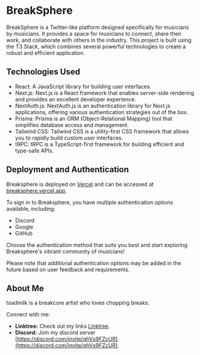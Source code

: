# BreakSphere

BreakSphere is a Twitter-like platform designed specifically for musicians by musicians. It provides a space for musicians to connect, share their work, and collaborate with others in the industry. This project is built using the T3 Stack, which combines several powerful technologies to create a robust and efficient application.

## Technologies Used

- React: A JavaScript library for building user interfaces.
- Next.js: Next.js is a React framework that enables server-side rendering and provides an excellent developer experience.
- NextAuth.js: NextAuth.js is an authentication library for Next.js applications, offering various authentication strategies out of the box.
- Prisma: Prisma is an ORM (Object-Relational Mapping) tool that simplifies database access and management.
- Tailwind CSS: Tailwind CSS is a utility-first CSS framework that allows you to rapidly build custom user interfaces.
- tRPC: tRPC is a TypeScript-first framework for building efficient and type-safe APIs.

## Deployment and Authentication

Breaksphere is deployed on [Vercel](https://vercel.com/) and can be accessed at [breaksphere.vercel.app](https://breaksphere.vercel.app/). 

To sign in to Breaksphere, you have multiple authentication options available, including:

- Discord
- Google
- GitHub

Choose the authentication method that suits you best and start exploring Breaksphere's vibrant community of musicians!

Please note that additional authentication options may be added in the future based on user feedback and requirements.

## About Me

toadmilk is a breakcore artist who loves chopping breaks.

Connect with me:

- **Linktree:** Check out my links [Linktree](https://linktr.ee/toadmilk).
- **Discord:** Join my discord server [https://discord.com/invite/qhVx9FZcUR](https://discord.com/invite/qhVx9FZcUR).
